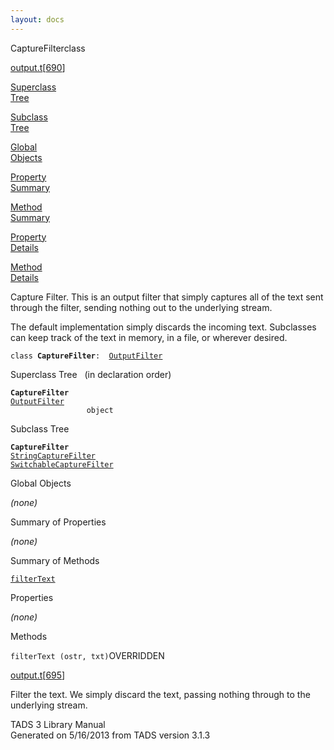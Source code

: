 ```yaml
---
layout: docs
---
```

<span class="title">CaptureFilter</span><span class="type">class</span>

[output.t](../file/output.t.html)\[[690](../source/output.t.html#690)\]

[Superclass  
Tree](#_SuperClassTree_)

[Subclass  
Tree](#_SubClassTree_)

[Global  
Objects](#_ObjectSummary_)

[Property  
Summary](#_PropSummary_)

[Method  
Summary](#_MethodSummary_)

[Property  
Details](#_Properties_)

[Method  
Details](#_Methods_)

<div class="fdesc">

Capture Filter. This is an output filter that simply captures all of the
text sent through the filter, sending nothing out to the underlying
stream.

The default implementation simply discards the incoming text. Subclasses
can keep track of the text in memory, in a file, or wherever desired.

`class `**`CaptureFilter`**` :   `[`OutputFilter`](../object/OutputFilter.html)

</div>

<span id="_SuperClassTree_"></span>

<div class="mjhd">

<span class="hdln">Superclass Tree</span>   (in declaration order)

</div>

**`CaptureFilter`**  
[`OutputFilter`](../object/OutputFilter.html)  
`                 object`  
<span id="_SubClassTree_"></span>

<div class="mjhd">

<span class="hdln">Subclass Tree</span>  

</div>

**`CaptureFilter`**  
[`StringCaptureFilter`](../object/StringCaptureFilter.html)  
[`SwitchableCaptureFilter`](../object/SwitchableCaptureFilter.html)  
<span id="_ObjectSummary_"></span>

<div class="mjhd">

<span class="hdln">Global Objects</span>  

</div>

*(none)* <span id="_PropSummary_"></span>

<div class="mjhd">

<span class="hdln">Summary of Properties</span>  

</div>





*(none)* <span id="_MethodSummary_"></span>

<div class="mjhd">

<span class="hdln">Summary of Methods</span>  

</div>

[`filterText`](#filterText)



<span id="_Properties_"></span>

<div class="mjhd">

<span class="hdln">Properties</span>  

</div>

*(none)* <span id="_Methods_"></span>

<div class="mjhd">

<span class="hdln">Methods</span>  

</div>

<span id="filterText"></span>

`filterText (ostr, txt)`<span class="rem">OVERRIDDEN</span>

[output.t](../file/output.t.html)\[[695](../source/output.t.html#695)\]

<div class="desc">

Filter the text. We simply discard the text, passing nothing through to
the underlying stream.

</div>

<div class="ftr">

TADS 3 Library Manual  
Generated on 5/16/2013 from TADS version 3.1.3

</div>
